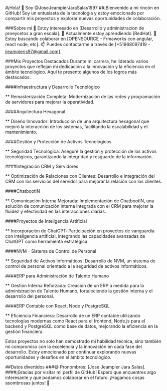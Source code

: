 #¡Hola! 👋 Soy @JoseJeampierJaraSalas1997
##¡Bienvenido a mi rincón en GitHub! Soy un entusiasta de la tecnología y estoy emocionado por compartir mis proyectos y explorar nuevas oportunidades de colaboración.

###Sobre mí
👀 Estoy interesado en [Desarrollo y administracion de proeycetos a gran escala].
🌱 Actualmente estoy aprendiendo [RedHat].
💞️ Estoy buscando colaborar en [OPENSOURCE - Frmaworks con angular, react node, etc].
📫 Puedes contactarme a través de [+51968097419 - jjeampierjs97@gmail.com].

###Mis Proyectos Destacados
Durante mi carrera, he liderado varios proyectos que reflejan mi dedicación a la innovación y la eficiencia en el ámbito tecnológico. Aquí te presento algunos de los logros más destacados:

####Infraestructura y Desarrollo Tecnológico

  ** Remasterización Completa: Modernización de las redes y programación de servidores para mejorar la operatividad.
  
####Arquitectura Hexagonal

  ** Diseño Innovador: Introducción de una arquitectura hexagonal que mejoró la interacción de los sistemas, facilitando la escalabilidad y el mantenimiento.
  
####Gestión y Protección de Activos Tecnológicos

  ** Seguridad Tecnológica: Aseguré la gestión y protección de los activos tecnológicos, garantizando la integridad y resguardo de la información.
  
####Integración CRM y Servidores

  ** Optimización de Relaciones con Clientes: Desarrollo e integración del CRM con los servicios del servidor para mejorar la relación con los clientes.
  
####ChatbootIN

  ** Comunicación Interna Mejorada: Implementación de ChatbootIN, una solución de comunicación interna integrada con el CRM para mejorar la fluidez y efectividad en las interacciones diarias.
  
####Proyectos de Inteligencia Artificial

  ** Incorporación de ChatGPT: Participación en proyectos de vanguardia con inteligencia artificial, integrando las capacidades avanzadas de ChatGPT como herramienta estratégica.
  
####NVM - Sistema de Control de Personal

  ** Seguridad de Activos Informáticos: Desarrollo de NVM, un sistema de control de personal orientado a la seguridad de activos informáticos.
  
####ERP para Administración de Talento Humano

  ** Gestión Interna Reforzada: Creación de un ERP a medida para la administración de Talento Humano, fortaleciendo la gestión interna y el desarrollo del personal.
  
####ERP Contable con React, Node y PostgreSQL

  ** Eficiencia Financiera: Desarrollo de un ERP contable utilizando tecnologías modernas como React para el frontend, Node.js para el backend y PostgreSQL como base de datos, mejorando la eficiencia en la gestión financiera.

Estos proyectos no solo han demostrado mi habilidad técnica, sino también mi compromiso con la excelencia y la innovación en cada fase del desarrollo. Estoy emocionado por continuar explorando nuevas oportunidades y desafíos en el ámbito tecnológico.

##Datos divertidos
###😄 Pronombres: [Jose Jeampier Jara Salas].
####¡Gracias por visitar mi perfil de GitHub! Espero que encuentres algo interesante y que podamos colaborar en el futuro. ¡Hagamos cosas asombrosas juntos! 🚀
